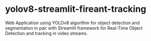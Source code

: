 # yolov8-streamlit-fireant-tracking
Web Application using YOLOv8 algorithm for object detection and segmentation in pair with Streamlit framework for Real-Time Object Detection and tracking in video streams.

